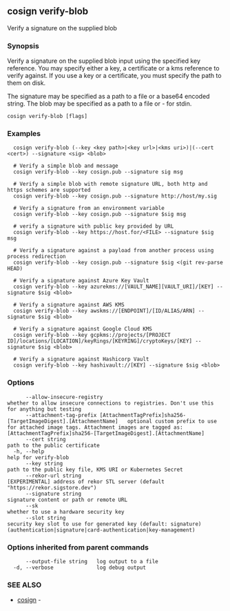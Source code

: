 ## cosign verify-blob

Verify a signature on the supplied blob

### Synopsis

Verify a signature on the supplied blob input using the specified key reference.
You may specify either a key, a certificate or a kms reference to verify against.
	If you use a key or a certificate, you must specify the path to them on disk.

The signature may be specified as a path to a file or a base64 encoded string.
The blob may be specified as a path to a file or - for stdin.

```
cosign verify-blob [flags]
```

### Examples

```
  cosign verify-blob (--key <key path>|<key url>|<kms uri>)|(--cert <cert>) --signature <sig> <blob>

  # Verify a simple blob and message
  cosign verify-blob --key cosign.pub --signature sig msg

  # Verify a simple blob with remote signature URL, both http and https schemes are supported
  cosign verify-blob --key cosign.pub --signature http://host/my.sig

  # Verify a signature from an environment variable
  cosign verify-blob --key cosign.pub --signature $sig msg

  # verify a signature with public key provided by URL
  cosign verify-blob --key https://host.for/<FILE> --signature $sig msg

  # Verify a signature against a payload from another process using process redirection
  cosign verify-blob --key cosign.pub --signature $sig <(git rev-parse HEAD)

  # Verify a signature against Azure Key Vault
  cosign verify-blob --key azurekms://[VAULT_NAME][VAULT_URI]/[KEY] --signature $sig <blob>

  # Verify a signature against AWS KMS
  cosign verify-blob --key awskms://[ENDPOINT]/[ID/ALIAS/ARN] --signature $sig <blob>

  # Verify a signature against Google Cloud KMS
  cosign verify-blob --key gcpkms://projects/[PROJECT ID]/locations/[LOCATION]/keyRings/[KEYRING]/cryptoKeys/[KEY] --signature $sig <blob>

  # Verify a signature against Hashicorp Vault
  cosign verify-blob --key hashivault://[KEY] --signature $sig <blob>
```

### Options

```
      --allow-insecure-registry                                                                  whether to allow insecure connections to registries. Don't use this for anything but testing
      --attachment-tag-prefix [AttachmentTagPrefix]sha256-[TargetImageDigest].[AttachmentName]   optional custom prefix to use for attached image tags. Attachment images are tagged as: [AttachmentTagPrefix]sha256-[TargetImageDigest].[AttachmentName]
      --cert string                                                                              path to the public certificate
  -h, --help                                                                                     help for verify-blob
      --key string                                                                               path to the public key file, KMS URI or Kubernetes Secret
      --rekor-url string                                                                         [EXPERIMENTAL] address of rekor STL server (default "https://rekor.sigstore.dev")
      --signature string                                                                         signature content or path or remote URL
      --sk                                                                                       whether to use a hardware security key
      --slot string                                                                              security key slot to use for generated key (default: signature) (authentication|signature|card-authentication|key-management)
```

### Options inherited from parent commands

```
      --output-file string   log output to a file
  -d, --verbose              log debug output
```

### SEE ALSO

* [cosign](cosign.md)	 - 


